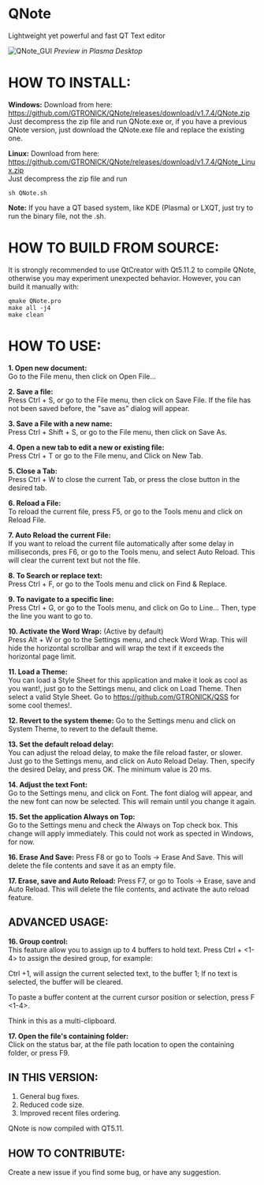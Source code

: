 # QNote
Lightweight yet powerful and fast QT Text editor

![QNote_GUI](https://sites.google.com/site/gtronick/QNote_1.7.4.png)
*Preview in Plasma Desktop*

# HOW TO INSTALL:

**Windows:**
Download from here: https://github.com/GTRONICK/QNote/releases/download/v1.7.4/QNote.zip  
Just decompress the zip file and run QNote.exe or, if you have a previous QNote version, just download the QNote.exe file and replace the existing one.

**Linux:**
Download from here: https://github.com/GTRONICK/QNote/releases/download/v1.7.4/QNote_Linux.zip  
Just decompress the zip file and run 

    sh QNote.sh 

**Note:** If you have a QT based system, like KDE (Plasma) or LXQT, just try to run the binary file, not the .sh.

# HOW TO BUILD FROM SOURCE:

It is strongly recommended to use QtCreator with Qt5.11.2 to compile QNote, otherwise you may experiment unexpected behavior. However, you can build it manually with:

    qmake QNote.pro
    make all -j4
    make clean

# HOW TO USE:

**1. Open new document:**   
Go to the File menu, then click on Open File... 

**2. Save a file:**   
Press Ctrl + S, or go to the File menu, then click on Save File. If the file has not been saved before, the "save as" dialog will appear.

**3. Save a File with a new name:**   
Press Ctrl + Shift + S, or go to the File menu, then click on Save As. 

**4. Open a new tab to edit a new or existing file:**   
Press Ctrl + T or go to the File menu, and Click on New Tab.

**5. Close a Tab:**   
Press Ctrl + W to close the current Tab, or press the close button in the desired tab.

**6. Reload a File:**   
To reload the current file, press F5, or go to the Tools menu and click on Reload File.

**7. Auto Reload the current File:**    
If you want to reload the current file automatically after some delay in milliseconds, pres F6, or go to the Tools menu, and select Auto Reload. This will clear the current text but not the file.

**8. To Search or replace text:**   
Press Ctrl + F, or go to the Tools menu and click on Find & Replace.

**9. To navigate to a specific line:**    
Press Ctrl + G, or go to the Tools menu, and click on Go to Line... Then, type the line you want to go to.

**10. Activate the Word Wrap:** (Active by default)     
Press Alt + W or go to the Settings menu, and check Word Wrap. This will hide the horizontal scrollbar and will wrap the text if it exceeds the horizontal page limit.

**11. Load a Theme:**   
You can load a Style Sheet for this application and make it look as cool as you want!, just go to the Settings menu, and click on Load Theme. Then select a valid Style Sheet.
Go to https://github.com/GTRONICK/QSS for some cool themes!.

**12. Revert to the system theme:**
Go to the Settings menu and click on System Theme, to revert to the default theme. 

**13. Set the default reload delay:**   
You can adjust the reload delay, to make the file reload faster, or slower. Just go to the Settings menu, and click on Auto Reload Delay. Then, specify the desired Delay, and press OK. The 
minimum value is 20 ms.

**14. Adjust the text Font:**   
Go to the Settings menu, and click on Font. The font dialog will appear, and the new font can now be selected. This will remain until you change it again. 

**15. Set the application Always on Top:**    
Go to the Settings menu and check the Always on Top check box. This change will apply immediately. This could not work as spected in Windows, for now.

**16. Erase And Save:**
Press F8 or go to Tools -> Erase And Save. This will delete the file contents and save it as an empty file.

**17. Erase, save and Auto Reload:**
Press F7, or go to Tools -> Erase, save and Auto Reload. This will delete the file contents, and activate the auto reload feature.

## ADVANCED USAGE:

**16. Group control:**		
This feature allow you to assign up to 4 buffers to hold text. Press Ctrl + <1-4> to assign the desired group, for example:

Ctrl +1, will assign the current selected text, to the buffer 1; If no text is selected, the buffer will be cleared.

To paste a buffer content at the current cursor position or selection, press F <1-4>.

Think in this as a multi-clipboard.

**17. Open the file's containing folder:**		
Click on the status bar, at the file path location to open the containing folder, or press F9.

## IN THIS VERSION:

  1. General bug fixes.
  2. Reduced code size.
  3. Improved recent files ordering.
	
QNote is now compiled with QT5.11.

## HOW TO CONTRIBUTE:

Create a new issue if you find some bug, or have any suggestion.

